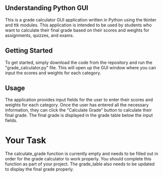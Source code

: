 ## Understanding Python GUI

This is a grade calculator GUI application written in Python using the tkinter and ttk modules. This application is intended to be used by students who want to calculate their final grade based on their scores and weights for assignments, quizzes, and exams.

## Getting Started

To get started, simply download the code from the repository and run the "grade_calculator.py" file. This will open up the GUI window where you can input the scores and weights for each category.

## Usage

The application provides input fields for the user to enter their scores and weights for each category. Once the user has entered all the necessary information, they can click the "Calculate Grade" button to calculate their final grade. The final grade is displayed in the grade table below the input fields.

# Your Task

The calculate_grade function is currently empty and needs to be filled out in order for the grade calculator to work properly. You should complete this function as part of your project. The grade_table also needs to be updated to display the final grade properly.

